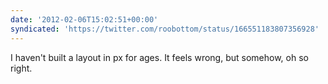 ```yaml
---
date: '2012-02-06T15:02:51+00:00'
syndicated: 'https://twitter.com/roobottom/status/166551183807356928'
---
```

I haven't built a layout in px for ages. It feels wrong, but somehow, oh so right.
